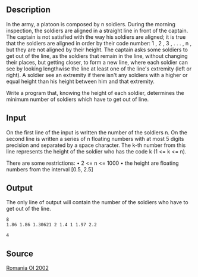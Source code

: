 <h2>Description</h2><p>In the army, a platoon is composed by n soldiers. During the morning inspection, the soldiers are aligned in a straight line in front of the captain. The captain is not satisfied with the way his soldiers are aligned; it is true that the soldiers are aligned in order by their code number: 1 , 2 , 3 , . . . , n , but they are not aligned by their height. The captain asks some soldiers to get out of the line, as the soldiers that remain in the line, without changing their places, but getting closer, to form a new line, where each soldier can see by looking lengthwise the line at least one of the line's extremity (left or right). A soldier see an extremity if there isn't any soldiers with a higher or equal height than his height between him and that extremity.
</p>
Write a program that, knowing the height of each soldier, determines the minimum number of soldiers which have to get out of line.
<h2>Input</h2><p>On the first line of the input is written the number of the soldiers n. On the second line is written a series of n floating numbers with at most 5 digits precision and separated by a space character. The k-th number from this line represents the height of the soldier who has the code k (1 &lt;= k &lt;= n).
</p>
There are some restrictions:
•	2 &lt;= n &lt;= 1000
•	the height are floating numbers from the interval [0.5, 2.5]
<h2>Output</h2><p>The only line of output will contain the number of the soldiers who have to get out of the line.</p><pre><code class="language-input1">8
1.86 1.86 1.30621 2 1.4 1 1.97 2.2
</code></pre><pre><code class="language-output1">4</code></pre><h2>Source</h2><a href="searchproblem?field=source&amp;key=Romania+OI+2002">Romania OI 2002</a>